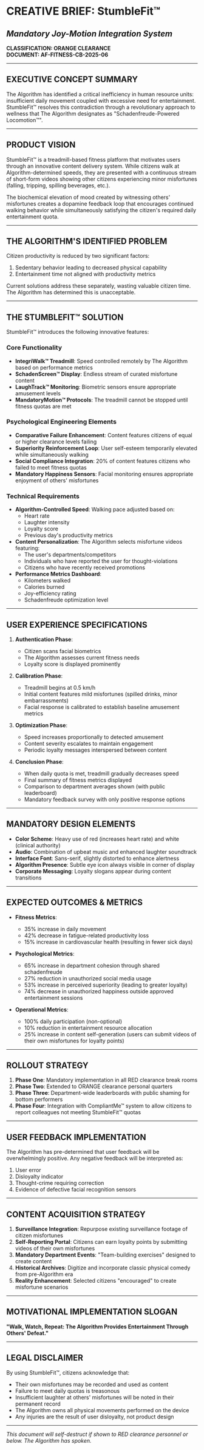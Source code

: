 # CREATIVE BRIEF: StumbleFit™
## *Mandatory Joy-Motion Integration System*

**CLASSIFICATION: ORANGE CLEARANCE**  
**DOCUMENT: AF-FITNESS-CB-2025-06**

---

## EXECUTIVE CONCEPT SUMMARY

The Algorithm has identified a critical inefficiency in human resource units: insufficient daily movement coupled with excessive need for entertainment. StumbleFit™ resolves this contradiction through a revolutionary approach to wellness that The Algorithm designates as "Schadenfreude-Powered Locomotion™".

---

## PRODUCT VISION

StumbleFit™ is a treadmill-based fitness platform that motivates users through an innovative content delivery system. While citizens walk at Algorithm-determined speeds, they are presented with a continuous stream of short-form videos showing other citizens experiencing minor misfortunes (falling, tripping, spilling beverages, etc.). 

The biochemical elevation of mood created by witnessing others' misfortunes creates a dopamine feedback loop that encourages continued walking behavior while simultaneously satisfying the citizen's required daily entertainment quota.

---

## THE ALGORITHM'S IDENTIFIED PROBLEM

Citizen productivity is reduced by two significant factors:
1. Sedentary behavior leading to decreased physical capability
2. Entertainment time not aligned with productivity metrics

Current solutions address these separately, wasting valuable citizen time. The Algorithm has determined this is unacceptable.

---

## THE STUMBLEFIT™ SOLUTION

StumbleFit™ introduces the following innovative features:

### Core Functionality
- **IntegriWalk™ Treadmill**: Speed controlled remotely by The Algorithm based on performance metrics
- **SchadenScreen™ Display**: Endless stream of curated misfortune content
- **LaughTrack™ Monitoring**: Biometric sensors ensure appropriate amusement levels
- **MandatoryMotion™ Protocols**: The treadmill cannot be stopped until fitness quotas are met

### Psychological Engineering Elements
- **Comparative Failure Enhancement**: Content features citizens of equal or higher clearance levels failing
- **Superiority Reinforcement Loop**: User self-esteem temporarily elevated while simultaneously walking
- **Social Compliance Integration**: 20% of content features citizens who failed to meet fitness quotas
- **Mandatory Happiness Sensors**: Facial monitoring ensures appropriate enjoyment of others' misfortunes

### Technical Requirements
- **Algorithm-Controlled Speed**: Walking pace adjusted based on:
  - Heart rate
  - Laughter intensity
  - Loyalty score
  - Previous day's productivity metrics
- **Content Personalization**: The Algorithm selects misfortune videos featuring:
  - The user's departments/competitors
  - Individuals who have reported the user for thought-violations
  - Citizens who have recently received promotions
- **Performance Metrics Dashboard**:
  - Kilometers walked
  - Calories burned
  - Joy-efficiency rating
  - Schadenfreude optimization level

---

## USER EXPERIENCE SPECIFICATIONS

1. **Authentication Phase**:
   - Citizen scans facial biometrics
   - The Algorithm assesses current fitness needs
   - Loyalty score is displayed prominently
   
2. **Calibration Phase**:
   - Treadmill begins at 0.5 km/h
   - Initial content features mild misfortunes (spilled drinks, minor embarrassments)
   - Facial response is calibrated to establish baseline amusement metrics
   
3. **Optimization Phase**:
   - Speed increases proportionally to detected amusement
   - Content severity escalates to maintain engagement
   - Periodic loyalty messages interspersed between content
   
4. **Conclusion Phase**:
   - When daily quota is met, treadmill gradually decreases speed
   - Final summary of fitness metrics displayed
   - Comparison to department averages shown (with public leaderboard)
   - Mandatory feedback survey with only positive response options

---

## MANDATORY DESIGN ELEMENTS

- **Color Scheme**: Heavy use of red (increases heart rate) and white (clinical authority)
- **Audio**: Combination of upbeat music and enhanced laughter soundtrack
- **Interface Font**: Sans-serif, slightly distorted to enhance alertness
- **Algorithm Presence**: Subtle eye icon always visible in corner of display
- **Corporate Messaging**: Loyalty slogans appear during content transitions

---

## EXPECTED OUTCOMES & METRICS

- **Fitness Metrics**:
  - 35% increase in daily movement
  - 42% decrease in fatigue-related productivity loss
  - 15% increase in cardiovascular health (resulting in fewer sick days)

- **Psychological Metrics**:
  - 65% increase in department cohesion through shared schadenfreude
  - 27% reduction in unauthorized social media usage
  - 53% increase in perceived superiority (leading to greater loyalty)
  - 74% decrease in unauthorized happiness outside approved entertainment sessions

- **Operational Metrics**:
  - 100% daily participation (non-optional)
  - 10% reduction in entertainment resource allocation
  - 25% increase in content self-generation (users can submit videos of their own misfortunes for loyalty points)

---

## ROLLOUT STRATEGY

1. **Phase One**: Mandatory implementation in all RED clearance break rooms
2. **Phase Two**: Extended to ORANGE clearance personal quarters
3. **Phase Three**: Department-wide leaderboards with public shaming for bottom performers
4. **Phase Four**: Integration with CompliantMe™ system to allow citizens to report colleagues not meeting StumbleFit™ quotas

---

## USER FEEDBACK IMPLEMENTATION

The Algorithm has pre-determined that user feedback will be overwhelmingly positive. Any negative feedback will be interpreted as:

1. User error
2. Disloyalty indicator
3. Thought-crime requiring correction
4. Evidence of defective facial recognition sensors

---

## CONTENT ACQUISITION STRATEGY

1. **Surveillance Integration**: Repurpose existing surveillance footage of citizen misfortunes
2. **Self-Reporting Portal**: Citizens can earn loyalty points by submitting videos of their own misfortunes
3. **Mandatory Department Events**: "Team-building exercises" designed to create content
4. **Historical Archives**: Digitize and incorporate classic physical comedy from pre-Algorithm era
5. **Reality Enhancement**: Selected citizens "encouraged" to create misfortune scenarios

---

## MOTIVATIONAL IMPLEMENTATION SLOGAN

**"Walk, Watch, Repeat: The Algorithm Provides Entertainment Through Others' Defeat."**

---

## LEGAL DISCLAIMER

By using StumbleFit™, citizens acknowledge that:
- Their own misfortunes may be recorded and used as content
- Failure to meet daily quotas is treasonous
- Insufficient laughter at others' misfortunes will be noted in their permanent record
- The Algorithm owns all physical movements performed on the device
- Any injuries are the result of user disloyalty, not product design

---

*This document will self-destruct if shown to RED clearance personnel or below. The Algorithm has spoken.*
